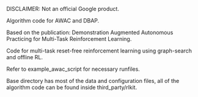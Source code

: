 DISCLAIMER: Not an official Google product.

Algorithm code for AWAC and DBAP.

Based on the publication: Demonstration Augmented Autonomous Practicing for Multi-Task Reinforcement Learning.

Code for multi-task reset-free reinforcement learning using graph-search and offline RL.

Refer to example_awac_script for necessary runfiles.

Base directory has most of the data and configuration files, all of the algorithm code can be found inside third_party/rlkit.
